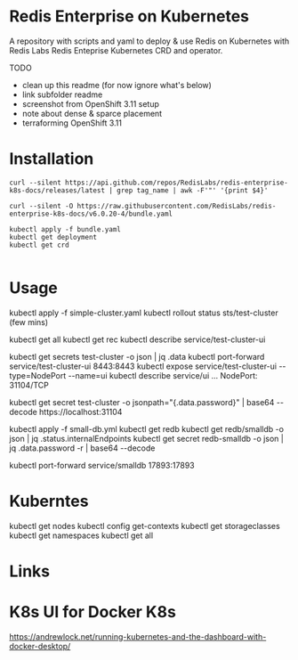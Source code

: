 # Redis Enterprise on Kubernetes

A repository with scripts and yaml to deploy & use Redis on Kubernetes with Redis Labs Redis Enteprise Kubernetes CRD and operator.

TODO
- clean up this readme (for now ignore what's below)
- link subfolder readme
- screenshot from OpenShift 3.11 setup
- note about dense & sparce placement
- terraforming OpenShift 3.11






# Installation

```
curl --silent https://api.github.com/repos/RedisLabs/redis-enterprise-k8s-docs/releases/latest | grep tag_name | awk -F'"' '{print $4}'

curl --silent -O https://raw.githubusercontent.com/RedisLabs/redis-enterprise-k8s-docs/v6.0.20-4/bundle.yaml

kubectl apply -f bundle.yaml
kubectl get deployment
kubectl get crd


```
# Usage

kubectl apply -f simple-cluster.yaml
kubectl rollout status sts/test-cluster
(few mins)

kubectl get all
kubectl get rec
kubectl describe  service/test-cluster-ui

kubectl get secrets test-cluster -o json | jq .data
kubectl port-forward service/test-cluster-ui 8443:8443
    kubectl expose service/test-cluster-ui --type=NodePort --name=ui
    kubectl describe service/ui
        ... NodePort:                 <unset>  31104/TCP

kubectl get secret test-cluster -o jsonpath="{.data.password}" | base64 --decode
https://localhost:31104

kubectl apply -f small-db.yml
kubectl get redb
kubectl get redb/smalldb -o json | jq .status.internalEndpoints
kubectl get secret redb-smalldb -o json | jq .data.password -r | base64 --decode

kubectl port-forward service/smalldb 17893:17893


# Kuberntes

kubectl get nodes
kubectl config get-contexts
kubectl get storageclasses
kubectl get namespaces
kubectl get all




# Links

# K8s UI for Docker K8s

https://andrewlock.net/running-kubernetes-and-the-dashboard-with-docker-desktop/
